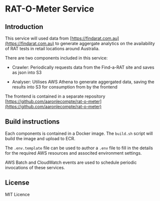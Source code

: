 # RAT-O-Meter Service

## Introduction

This service will used data from [https://findarat.com.au](https://findarat.com.au) to generate aggergate analytics on the availability of RAT tests in retail locations around Australia.

There are two components included in this service:

 * Crawler: Periodically requests data from the Find-a-RAT site and saves as json into S3

 * Analyser: Utilises AWS Athena to generate aggergated data, saving the results into S3 for consumption from by the frontend

 The frontend is contained in a separate repository [https://github.com/aaronlecompte/rat-o-meter](https://github.com/aaronlecompte/rat-o-meter)

 ## Build instructions

 Each components is contained in a Docker image. The `build.sh` script will build the image and upload to ECR.

 The `.env.template` file can be used to author a `.env` file to fill in the details for the required AWS resources and associted environment settings.

 AWS Batch and CloudWatch events are used to schedule periodic invocations of these services.

 ## License 

 MIT Licence
